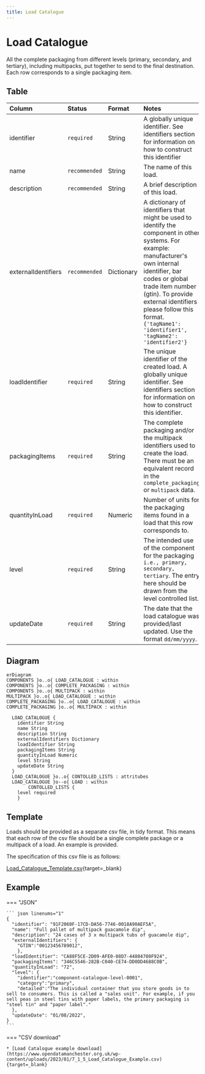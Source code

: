 ```yaml
---
title: Load Catalogue
---
```


# Load Catalogue

All the complete packaging from different levels (primary, secondary, and tertiary), including multipacks, put together to send to the final destination. Each row corresponds to a single packaging item.

## Table
|Column|<div style="width:90px">Status</div>|Format|Notes|
|:-|:-|:-|:-|
|identifier|`required`|String|A globally unique identifier. See identifiers section for information on how to construct this identifier|
|name|`recommended`|String|The name of this load.|
|description|`recommended`|String|A brief description of this load.|
|externalIdentifiers|`recommended`|Dictionary|A dictionary of identifiers that might be used to identify the component in other systems. For example: manufacturer's own internal identifier, bar codes or global trade item number (gtin). To provide external identifiers please follow this format. `{'tagName1': 'identifier1', 'tagName2': 'identifier2'}`|
|loadIdentifier|`required`|String|The unique identifier of the created load. A globally unique identifier. See identifiers section for information on how to construct this identifier.|
|packagingItems|`required`|String|The complete packaging and/or the multipack identifiers used to create the load. There must be an equivalent record in the `complete_packaging` or `multipack` data.|
|quantityInLoad|`required`|Numeric|Number of units for the packaging items found in a load that this row corresponds to.|
|level|`required`|String|The intended use of the component for the packaging `i.e., primary, secondary, tertiary`. The entry here should be drawn from the level controlled list.|
|updateDate|`required`|String|The date that the load catalogue was provided/last updated. Use the format `dd/mm/yyyy`.|

## Diagram

``` mermaid
erDiagram
COMPONENTS }o..o{ LOAD_CATALOGUE : within
COMPONENTS }o..o{ COMPLETE_PACKAGING : within
COMPONENTS }o..o{ MULTIPACK : within
MULTIPACK }o..o{ LOAD_CATALOGUE : within
COMPLETE_PACKAGING }o..o{ LOAD_CATALOGUE : within
COMPLETE_PACKAGING }o..o{ MULTIPACK : within

  LOAD_CATALOGUE {
    identifier String
    name String
    description String
    externalIdentifiers Dictionary
    loadIdentifier String
    packagingItems String
    quantityInLoad Numeric
    level String
    updateDate String
  }
  LOAD_CATALOGUE }o..o{ CONTOLLED_LISTS : attritubes
  LOAD_CATALOGUE }o--o{ LOAD : within
        CONTOLLED_LISTS {
    level required
    }
```

<!-- <figure markdown>
[![Schema](../img/load-catalogue-v1.0.0-22-12-20.png){ width="450" }](https://opendatamanchester.github.io/PPP/img/load-catalogue-v1.0.0-22-12-20.png){target=_blank}
  <figcaption>Data schema</figcaption>
</figure> -->

## Template

Loads should be provided as a separate csv file, in tidy format. This means that each row of the csv file should be a single complete package or a multipack of a load. An example is provided.

The specification of this csv file is as follows:

[Load_Catalogue_Template.csv](https://www.opendatamanchester.org.uk/wp-content/uploads/2023/01/7_1_5_Load_Catalogue_Template.csv){target=_blank}

## Example

=== "JSON"

    ``` json linenums="1"
    {
      "identifier": "91F2060F-17CD-DA56-7746-0018A90AEF5A",
      "name": "Full pallet of multipack guacamole dip",
      "description": "24 cases of 3 x multipack tubs of guacamole dip",
      "externalIdentifiers": {
        "GTIN":"00123456789012",
        },
      "loadIdentifier": "CA88F5CE-2D09-AFE0-08D7-44804780F924",
      "packagingItems": "346C5546-282B-C040-CE74-DD0DD4688C0B",
      "quantityInLoad": "72",
      "level": {
        "identifier":"component-catalogue-level-0001",
        "category":"primary",
        "detailed":"The individual container that you store goods in to sell to consumers. This is called a "sales unit". For example, if you sell peas in steel tins with paper labels, the primary packaging is "steel tin" and "paper label"."
      },
      "updateDate": "01/08/2022",
    }
    ```
=== "CSV download"

    * [Load Catalogue example download](https://www.opendatamanchester.org.uk/wp-content/uploads/2023/01/7_1_5_Load_Catalogue_Example.csv){target=_blank}
